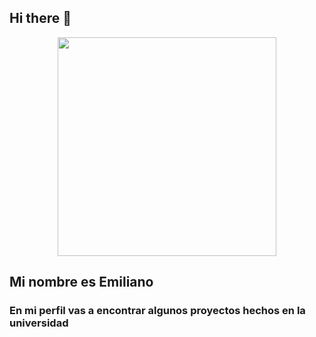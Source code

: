 ## Hi there 👋

<p align="center">
<img src="https://media.licdn.com/dms/image/v2/D5612AQGOmwfIE5mlWA/article-cover_image-shrink_720_1280/article-cover_image-shrink_720_1280/0/1674617947228?e=1731542400&v=beta&t=A3LvdlPArpoFaaecqhXM3HT3qRabIJWJSwNMEcv90jw" width="350px" />
</p>

## Mi nombre es Emiliano

### En mi perfil vas a encontrar algunos proyectos hechos en la universidad
